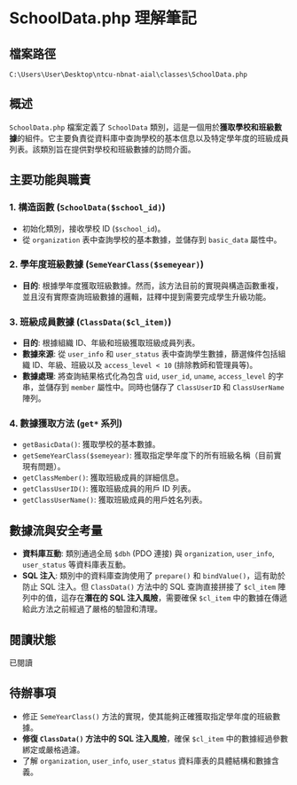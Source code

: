 # SchoolData.php 理解筆記

## 檔案路徑
`C:\Users\User\Desktop\ntcu-nbnat-aial\classes\SchoolData.php`

## 概述
`SchoolData.php` 檔案定義了 `SchoolData` 類別，這是一個用於**獲取學校和班級數據**的組件。它主要負責從資料庫中查詢學校的基本信息以及特定學年度的班級成員列表。該類別旨在提供對學校和班級數據的訪問介面。

## 主要功能與職責

### 1. 構造函數 (`SchoolData($school_id)`)
- 初始化類別，接收學校 ID (`$school_id`)。
- 從 `organization` 表中查詢學校的基本數據，並儲存到 `basic_data` 屬性中。

### 2. 學年度班級數據 (`SemeYearClass($semeyear)`)
- **目的**: 根據學年度獲取班級數據。然而，該方法目前的實現與構造函數重複，並且沒有實際查詢班級數據的邏輯，註釋中提到需要完成學生升級功能。

### 3. 班級成員數據 (`ClassData($cl_item)`)
- **目的**: 根據組織 ID、年級和班級獲取班級成員列表。
- **數據來源**: 從 `user_info` 和 `user_status` 表中查詢學生數據，篩選條件包括組織 ID、年級、班級以及 `access_level < 10` (排除教師和管理員等)。
- **數據處理**: 將查詢結果格式化為包含 `uid`, `user_id`, `uname`, `access_level` 的字串，並儲存到 `member` 屬性中。同時也儲存了 `ClassUserID` 和 `ClassUserName` 陣列。

### 4. 數據獲取方法 (`get*` 系列)
- `getBasicData()`: 獲取學校的基本數據。
- `getSemeYearClass($semeyear)`: 獲取指定學年度下的所有班級名稱（目前實現有問題）。
- `getClassMember()`: 獲取班級成員的詳細信息。
- `getClassUserID()`: 獲取班級成員的用戶 ID 列表。
- `getClassUserName()`: 獲取班級成員的用戶姓名列表。

## 數據流與安全考量
- **資料庫互動**: 類別通過全局 `$dbh` (PDO 連接) 與 `organization`, `user_info`, `user_status` 等資料庫表互動。
- **SQL 注入**: 類別中的資料庫查詢使用了 `prepare()` 和 `bindValue()`，這有助於防止 SQL 注入。但 `ClassData()` 方法中的 SQL 查詢直接拼接了 `$cl_item` 陣列中的值，這存在**潛在的 SQL 注入風險**，需要確保 `$cl_item` 中的數據在傳遞給此方法之前經過了嚴格的驗證和清理。

## 閱讀狀態
已閱讀

## 待辦事項
- 修正 `SemeYearClass()` 方法的實現，使其能夠正確獲取指定學年度的班級數據。
- **修復 `ClassData()` 方法中的 SQL 注入風險**，確保 `$cl_item` 中的數據經過參數綁定或嚴格過濾。
- 了解 `organization`, `user_info`, `user_status` 資料庫表的具體結構和數據含義。